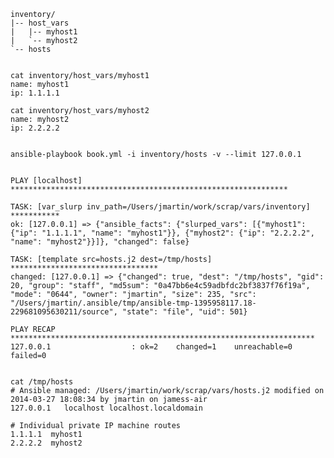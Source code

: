 	inventory/
	|-- host_vars
	|   |-- myhost1
	|   `-- myhost2
	`-- hosts


	cat inventory/host_vars/myhost1 
	name: myhost1
	ip: 1.1.1.1
	
	cat inventory/host_vars/myhost2
	name: myhost2
	ip: 2.2.2.2


    ansible-playbook book.yml -i inventory/hosts -v --limit 127.0.0.1


	PLAY [localhost] ************************************************************** 
	
	TASK: [var_slurp inv_path=/Users/jmartin/work/scrap/vars/inventory] *********** 
	ok: [127.0.0.1] => {"ansible_facts": {"slurped_vars": [{"myhost1": {"ip": "1.1.1.1", "name": "myhost1"}}, {"myhost2": {"ip": "2.2.2.2", "name": "myhost2"}}]}, "changed": false}
	
	TASK: [template src=hosts.j2 dest=/tmp/hosts] ********************************* 
	changed: [127.0.0.1] => {"changed": true, "dest": "/tmp/hosts", "gid": 20, "group": "staff", "md5sum": "0a47bb6e4c59adbfdc2bf3837f76f19a", "mode": "0644", "owner": "jmartin", "size": 235, "src": "/Users/jmartin/.ansible/tmp/ansible-tmp-1395958117.18-229681095630211/source", "state": "file", "uid": 501}
	
	PLAY RECAP ******************************************************************** 
	127.0.0.1                  : ok=2    changed=1    unreachable=0    failed=0   
	
	
	cat /tmp/hosts 
	# Ansible managed: /Users/jmartin/work/scrap/vars/hosts.j2 modified on 2014-03-27 18:08:34 by jmartin on jamess-air
	127.0.0.1   localhost localhost.localdomain
	 
	# Individual private IP machine routes
	1.1.1.1  myhost1
	2.2.2.2  myhost2